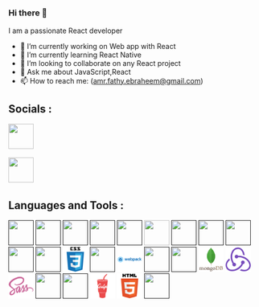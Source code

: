 
# 

### Hi there 👋


I am a passionate React developer

- 🔭 I’m currently working on Web app with React
- 🌱 I’m currently learning React Native
- 👯 I’m looking to collaborate on any React project
- 💬 Ask me about JavaScript,React
- 📫 How to reach me: (amr.fathy.ebraheem@gmail.com)

## Socials :
[<img src="https://camo.githubusercontent.com/c8a9c5b414cd812ad6a97a46c29af67239ddaeae08c41724ff7d945fb4c047e5/68747470733a2f2f6564656e742e6769746875622e696f2f537570657254696e7949636f6e732f696d616765732f7376672f6c696e6b6564696e2e737667" width="50" height="50">](https://www.linkedin.com/in/ahendawy/)

[<img src="https://camo.githubusercontent.com/a79c8028a36e9021ee36a97ea7c8077f69d5f1296d48ec593e95cfa6db33e2a5/68747470733a2f2f6564656e742e6769746875622e696f2f537570657254696e7949636f6e732f696d616765732f7376672f636f646570656e2e737667" width="50" height="50">](https://codepen.io/Amr-Hendawy)

## Languages and Tools :
[<img src="https://camo.githubusercontent.com/9496882abd182958bcea4238ab44f7eb8928d7a4144c150f18f6c55ceb9b4490/68747470733a2f2f6564656e742e6769746875622e696f2f537570657254696e7949636f6e732f696d616765732f7376672f6a6176617363726970742e737667" width="50" height="50">]()
[<img src="https://camo.githubusercontent.com/ff660f3b34106793e1a8008592156f3127d8465adc82e103b9f2e0ce012c70ec/68747470733a2f2f6564656e742e6769746875622e696f2f537570657254696e7949636f6e732f696d616765732f7376672f747970657363726970742e737667" width="50" height="50">]()
[<img src="https://camo.githubusercontent.com/9ec5d0c3f7552908b21cfa4cc656e5bd2b6f1c4d2f46225a3ff1d2ee176ec4ef/68747470733a2f2f6564656e742e6769746875622e696f2f537570657254696e7949636f6e732f696d616765732f7376672f7961726e2e737667" width="50" height="50">]()
[<img src="https://camo.githubusercontent.com/3a61a49321fba37513904864aee93be1873b05f2cb84b9c13a5dfbb534ac17fa/68747470733a2f2f6564656e742e6769746875622e696f2f537570657254696e7949636f6e732f696d616765732f7376672f736173732e737667" width="50" height="50">]()
[<img src="https://camo.githubusercontent.com/98ce3f27aec475c03ad0441a7d4092f6b956814c7adc7f0049689dccedb82f1d/68747470733a2f2f6564656e742e6769746875622e696f2f537570657254696e7949636f6e732f696d616765732f7376672f72656163742e737667" width="50" height="50">]()
[<img src="https://camo.githubusercontent.com/c100a44b540f6bcea3f7bae169d5f75b44e8994a83deeaf2e9b7e7f9523c8bd3/68747470733a2f2f6564656e742e6769746875622e696f2f537570657254696e7949636f6e732f696d616765732f7376672f7562756e74752e737667" width="50" height="50">](https://ubuntu.com/)
[<img src="https://raw.githubusercontent.com/coherencez/tech-logos/master/react.png" width="50" height="50">]()
[<img src="https://d33wubrfki0l68.cloudfront.net/7a197cfe44548cc1a3f581152af70a3051e11671/78df8/img/babel.svg" width="50" height="50">]()
[<img src="https://getbootstrap.com/docs/5.2/assets/brand/bootstrap-logo-shadow.png" width="50" height="50">]()
[<img src="https://authy.com/wp-content/uploads/npm-logo.png" width="50" height="50">]()
[<img src="https://cdn0.iconfinder.com/data/icons/logos-brands-in-colors/128/react-512.png" width="50" height="50">]()
[<img src="https://raw.githubusercontent.com/devicons/devicon/master/icons/css3/css3-original-wordmark.svg" width="50" height="50">]()
[<img src="https://camo.githubusercontent.com/5734d0669fe22ce04a1cb989a156cd32c379875f6bca56d5210c9432824856d9/68747470733a2f2f7777772e766563746f726c6f676f2e7a6f6e652f6c6f676f732f7461696c77696e646373732f7461696c77696e646373732d69636f6e2e737667" width="50" height="50">]()
[<img src="https://raw.githubusercontent.com/devicons/devicon/d00d0969292a6569d45b06d3f350f463a0107b0d/icons/webpack/webpack-original-wordmark.svg" width="50" height="50">]()
[<img src="https://camo.githubusercontent.com/bbb327d6ba7708520eaafd13396fed64d73bf5df5c4cdd0ba03cf0843f7a9340/68747470733a2f2f7777772e766563746f726c6f676f2e7a6f6e652f6c6f676f732f676e755f626173682f676e755f626173682d69636f6e2e737667" width="50" height="50">]()
[<img src="https://camo.githubusercontent.com/fbfcb9e3dc648adc93bef37c718db16c52f617ad055a26de6dc3c21865c3321d/68747470733a2f2f7777772e766563746f726c6f676f2e7a6f6e652f6c6f676f732f6769742d73636d2f6769742d73636d2d69636f6e2e737667" width="50" height="50">]()
[<img src="https://raw.githubusercontent.com/devicons/devicon/master/icons/mongodb/mongodb-original-wordmark.svg" width="50" height="50">]()
[<img src="https://raw.githubusercontent.com/devicons/devicon/master/icons/redux/redux-original.svg" width="50" height="50">]()
[<img src="https://raw.githubusercontent.com/devicons/devicon/master/icons/sass/sass-original.svg" width="50" height="50">]()
[<img src="https://camo.githubusercontent.com/ed93c2b000a76ceaad1503e7eb9356591b885227e82a36a005b9d3498b303ba5/68747470733a2f2f7777772e766563746f726c6f676f2e7a6f6e652f6c6f676f732f6669676d612f6669676d612d69636f6e2e737667" width="50" height="50">]()
[<img src="https://camo.githubusercontent.com/dd4b2422ed3bfc9da88c43d18550375c66f9584327dff7ecc19315ce50b96f07/68747470733a2f2f7777772e766563746f726c6f676f2e7a6f6e652f6c6f676f732f66697265626173652f66697265626173652d69636f6e2e737667" width="50" height="50">]()
[<img src="https://raw.githubusercontent.com/devicons/devicon/master/icons/gulp/gulp-plain.svg" width="50" height="50">]()
[<img src="https://raw.githubusercontent.com/devicons/devicon/master/icons/html5/html5-original-wordmark.svg" width="50" height="50">]()
[<img src="https://images.sftcdn.net/images/t_app-logo-xl,f_auto/p/31a1f6b0-a4d5-11e6-8b27-00163ec9f5fa/602563080/cmder-logo.png" width="50" height="50">]()
